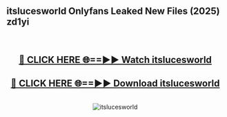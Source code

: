 <h2>itslucesworld Onlyfans Leaked New Files (2025) zd1yi</h2>
<br>
<div align="center">
<h2><a href="https://mediafiles.top/itslucesworld&ref=git" rel="nofollow">🔴 CLICK HERE 🌐==►► Watch itslucesworld</a></h2>
<h2><a href="https://mediafiles.top/itslucesworld&ref=git" rel="nofollow">🔴 CLICK HERE 🌐==►► Download itslucesworld</a></h2>
<br>
<a href="https://mediafiles.top/itslucesworld&ref=git" rel="nofollow" data-target="animated-image.originalLink"><img src="https://i.ibb.co.com/xMMVF88/686577567.gif" alt="itslucesworld" style="max-width: 100%; display: inline-block;" data-target="animated-image.originalImage"></a>
</div>
<br>
<br>